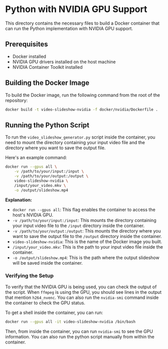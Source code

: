 # Python with NVIDIA GPU Support

This directory contains the necessary files to build a Docker container that can run the Python implementation with NVIDIA GPU support.

## Prerequisites

- Docker installed
- NVIDIA GPU drivers installed on the host machine
- NVIDIA Container Toolkit installed

## Building the Docker Image

To build the Docker image, run the following command from the root of the repository:

```bash
docker build -t video-slideshow-nvidia -f docker/nvidia/Dockerfile .
```

## Running the Python Script

To run the `video_slideshow_generator.py` script inside the container, you need to mount the directory containing your input video file and the directory where you want to save the output file.

Here's an example command:

```bash
docker run --gpus all \
    -v /path/to/your/input:/input \
    -v /path/to/your/output:/output \
    video-slideshow-nvidia \
    /input/your_video.mkv \
    -o /output/slideshow.mp4
```

**Explanation:**

- `docker run --gpus all`: This flag enables the container to access the host's NVIDIA GPU.
- `-v /path/to/your/input:/input`: This mounts the directory containing your input video file to the `/input` directory inside the container.
- `-v /path/to/your/output:/output`: This mounts the directory where you want to save the output file to the `/output` directory inside the container.
- `video-slideshow-nvidia`: This is the name of the Docker image you built.
- `/input/your_video.mkv`: This is the path to your input video file inside the container.
- `-o /output/slideshow.mp4`: This is the path where the output slideshow will be saved inside the container.

### Verifying the Setup

To verify that the NVIDIA GPU is being used, you can check the output of the script. When `ffmpeg` is using the GPU, you should see lines in the output that mention `h264_nvenc`. You can also run the `nvidia-smi` command inside the container to check the GPU status.

To get a shell inside the container, you can run:

```bash
docker run --gpus all -it video-slideshow-nvidia /bin/bash
```

Then, from inside the container, you can run `nvidia-smi` to see the GPU information. You can also run the python script manually from within the container.
